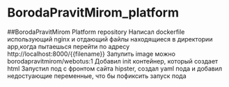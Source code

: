 # BorodaPravitMirom_platform
##BorodaPravitMirom Platform repository
Написал dockerfile использующий nginx и отдающий файлы находящиеся в директории app,когда пытаешься перейти по адресу http://localhost:8000/{{filename}}
Запулить image можно borodapravitmirom/webotus:1
Добавил init контейнер, который создает html
Запустил под с фронтом сайта hipster, создал yaml пода и добавил недостуающие переменные, что бы пофиксить запуск пода
